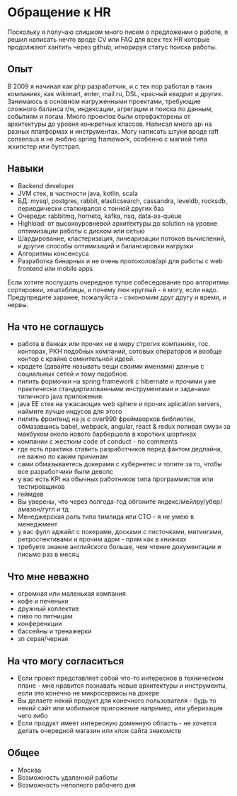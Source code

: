 # Обращение к HR

Поскольку я получаю слишком много писем о предложении о работе, я решил написать нечто вроде CV или FAQ для всех тех HR которые продолжают хантить через github, игнорируя статус поиска работы.

## Опыт

В 2009 я начинал как php разработчик, и с тех пор работал в таких компаниях, как wikimart, enter, mail.ru, DSL, красный квадрат и других. Занимаюсь в основном нагруженными проектами, требующие сложного баланса r/w, индексации, агрегации и поиска по данным, событиям и логам. Много проектов были отрефакторены от архитектуры до уровня конкретных классов. Написал много api на разных платформах и инструментах. Могу написать штуки вроде raft consensus и не люблю spring framework, особенно с магией типа жхипстер или бутстрап.

## Навыки

- Backend developer
- JVM стек, в частности java, kotlin, scala
- БД: mysql, postgres, rabbit, elasticsearch, cassandra, leveldb, rocksdb, периодически сталкивался с тонной других баз
- Очереди: rabbitmq, hornetq, kafka, nsq, data-as-queue
- Highload: от высокоуровневой архитектуры до solution на уровне оптимизации работы с диском или сетью
- Шардирование, кластеризация, линеаризации потоков вычислений, и другие способы оптимизаций и балансировки нагрузки
- Алгоритмы консенсуса
- Разработка бинарных и не очень протоколов/api для работы с web frontend или mobile apps

Если хотите послушать очередное тупое собеседование про алгоритмы сортировки, хештаблицы, и почему люк круглый - я могу, если надо. Предупредите заранее, пожалуйста - сэкономим друг другу и время, и нервы.

## На что не соглашусь

- работа в банках или прочих не в меру строгих компаниях, гос. конторах, РКН подобных компаний, сотовых операторов и вообще контор с крайне сомнительной идеей.
- крадете (давайте называть вещи своими именами) данные с социальных сетей и тому подобное.
- пилить формочки на spring framework с hibernate и прочими уже практически стандартизованными инструментами и задачами типичного java приложения
- java EE стек на ужасающих web sphere и прочих aplication servers, наймите лучше индусов для этого
- пилить фронтенд на js с over990 фреймворков библиотек, обмазавшись babel, webpack, angular, react & redux попивая смузи за макбуком около нового барбершопа в коротких шортиках
- компании с жестким code of conduct - no comments
- где есть практика ставить разработчиков перед фактом дедлайна, не важно по каким причинам
- сами обмазываетесь докерами с кубернетес и топите за то, чтобы все разработчики были девопс
- у вас есть KPI на обычных работников типа программистов или тестировщиков
- геймдев
- Вы уверены, что через полгода-год обгоните яндекс/мейлру/убер/амазон/гугл и тд
- Менеджерская роль типа тимлида или СТО - я не умею в менеджмент
- у вас фулл аджайл с покерами, досками с листочками, митингами, ретроспективами и прочим адом - прям как в книжках
- требуете знание английского больше, чем чтение документации и письмо раз в месяц

## Что мне неважно

- огромная или маленькая компания
- кофе и печеньки
- дружный коллектив
- пиво по пятницам
- конференкции
- бассейны и тренажерки
- зп серая/черная

## На что могу согласиться

- Если проект представляет собой что-то интересное в техническом плане - мне нравится познавать новые архитектуры и инструменты, если это конечно не микросервисы на докере
- Вы делаете некий продукт для конечного пользователя - будь то некий сайт или мобильное приложение например, или уберизация чего либо
- Если продукт имеет интересную доменную область - не хочется делать очередной магазин или клон сайта знакомств

## Общее

- Москва
- Возможность удаленной работы
- Возможность неполного рабочего дня
